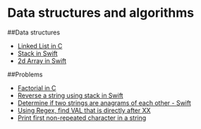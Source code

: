 # Data structures and algorithms
  
##Data structures
- [Linked List in C](https://github.com/ayunav/DataStructuresAndAlgorithms/tree/master/DataStructures/LinkedListInC)
- [Stack in Swift](https://github.com/ayunav/DataStructuresAndAlgorithms/tree/master/DataStructures/StackSwift.playground)
- [2d Array in Swift](https://github.com/ayunav/DataStructuresAndAlgorithms/tree/master/DataStructures/2dArraySwift.playground)


##Problems 
- [Factorial in C](https://github.com/ayunav/DataStructuresAndAlgorithms/tree/master/Problems/FactorialC)
- [Reverse a string using stack in Swift](https://github.com/ayunav/DataStructuresAndAlgorithms/tree/master/Problems/ReverseStringUsingStackInSwift.playground)
- [Determine if two strings are anagrams of each other - Swift](https://github.com/ayunav/DataStructuresAndAlgorithms/tree/master/Problems/StringAnagramInSwift.playground)
- [Using Regex, find VAL that is directly after XX](https://github.com/ayunav/DataStructuresAndAlgorithms/tree/master/Problems/VAL_after_XX.playground)
- [Print first non-repeated character in a string](https://github.com/ayunav/DataStructuresAndAlgorithms/blob/master/Problems/FirstNonRepeatedChar.playground/Contents.swift)
